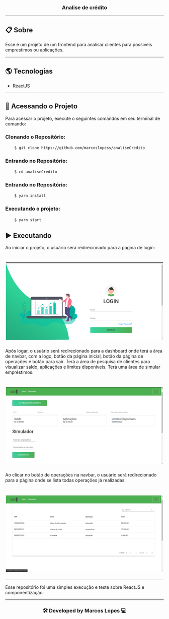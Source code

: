 <h3 align="center">
   Analise de crédito
</h3>

---

## 📋 Sobre

Esse é um projeto de um frontend para analisar clientes para possiveis emprestimos ou aplicações.

---

##  🌎 Tecnologias 

- ReactJS

---
## 📁 Acessando o Projeto

Para acessar o projeto, execute o seguintes comandos em seu terminal de comando:

<h3>Clonando o Repositório:</h3>

```bash
    $ git clone https://github.com/marcoslopess/analiseCredito
```

<h3>Entrando no Repositório:</h3>

```bash
    $ cd analiseCredito
```

<h3>Entrando no Repositório:</h3>

```bash
    $ yarn install
```

<h3>Executando o projeto:</h3>

```bash
    $ yarn start
```

## ▶️ Executando

Ao iniciar o projeto, o usuário será redirecionado para a pagina de login:

<h1 align="center">
    <img src="https://raw.githubusercontent.com/marcoslopess/analiseCredito/master/img/login.png" width="500">
</h1>
Após logar, o usuário será redirecionado para a dashboard onde terá a área de navbar, com a logo, botão da página inicial, botão da página de operações e botão para sair. Terá a área de pesquisa de clientes para visualizar saldo, aplicações e limites disponíveis. Terá uma área de simular empréstimos.
<h1 align="center">
    <img src="https://raw.githubusercontent.com/marcoslopess/analiseCredito/master/img/dashboard.png" width="500">
</h1>

Ao clicar no botão de operações na navbar, o usuário será redirecionado para a página onde se lista todas operações já realizadas.

<h1 align="center">
    <img src="https://raw.githubusercontent.com/marcoslopess/analiseCredito/master/img/operacoes.png" width="500">
</h1>

---

Esse repositório foi uma simples execução e teste sobre ReactJS e componentização.

---

<h3 align="center">🛠 Developed by Marcos Lopes 💻<h3>
